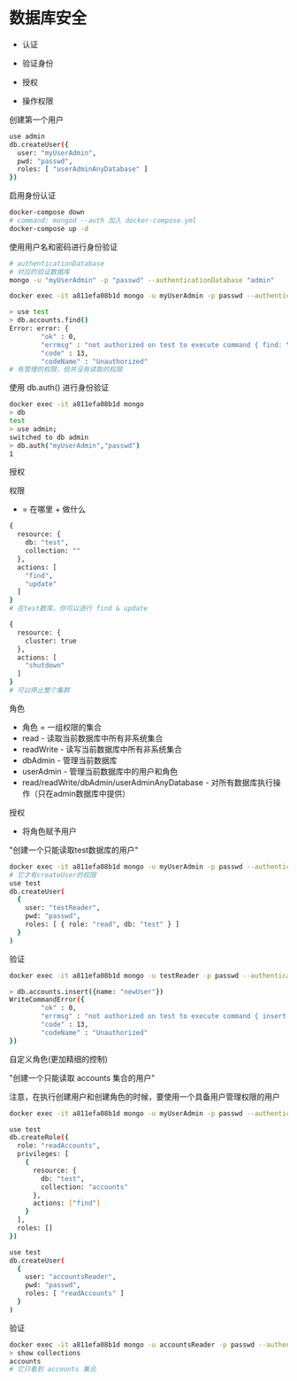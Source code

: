 # 数据库安全

* 认证
* 验证身份

* 授权
* 操作权限

创建第一个用户
```sh
use admin
db.createUser({
  user: "myUserAdmin",
  pwd: "passwd",
  roles: [ "userAdminAnyDatabase" ]
})
```

启用身份认证
```sh
docker-compose down
# command: mongod --auth 加入 docker-compose.yml
docker-compose up -d
```

使用用户名和密码进行身份验证
```sh
# authenticationDatabase
# 对应的验证数据库
mongo -u "myUserAdmin" -p "passwd" --authenticationDatabase "admin"

docker exec -it a811efa08b1d mongo -u myUserAdmin -p passwd --authenticationDatabase admin

> use test
> db.accounts.find()
Error: error: {
        "ok" : 0,
        "errmsg" : "not authorized on test to execute command { find: \"accounts\", filter: {}, lsid: { id: UUID(\"4065e318-7334-426d-a7e0-2a31e210bf23\") }, $db: \"test\" }",
        "code" : 13,
        "codeName" : "Unauthorized"
# 有管理的权限，但并没有读取的权限
```

使用 db.auth() 进行身份验证
```sh
docker exec -it a811efa08b1d mongo
> db
test
> use admin;
switched to db admin
> db.auth("myUserAdmin","passwd")
1
```

授权

权限
* = 在哪里 + 做什么
```sh
{
  resource: {
    db: "test",
    collection: ""
  },
  actions: [
    "find",
    "update"
  ]
}
# 在test数库，你可以进行 find & update

{
  resource: {
    cluster: true
  },
  actions: [
    "shutdown"
  ]
}
# 可以停止整个集群
```

角色
* 角色 = 一组权限的集合
* read - 读取当前数据库中所有非系统集合
* readWrite - 读写当前数据库中所有非系统集合
* dbAdmin - 管理当前数据库
* userAdmin - 管理当前数据库中的用户和角色
* read/readWrite/dbAdmin/userAdminAnyDatabase - 对所有数据库执行操作（只在admin数据库中提供）

授权
* 将角色赋予用户

"创建一个只能读取test数据库的用户"
```sh
docker exec -it a811efa08b1d mongo -u myUserAdmin -p passwd --authenticationDatabase admin
# 它才有createUser的权限
use test
db.createUser(
  {
    user: "testReader",
    pwd: "passwd",
    roles: [ { role: "read", db: "test" } ]
  }
)
```

验证
```sh
docker exec -it a811efa08b1d mongo -u testReader -p passwd --authenticationDatabase test

> db.accounts.insert({name: "newUser"})
WriteCommandError({
        "ok" : 0,
        "errmsg" : "not authorized on test to execute command { insert: \"accounts\", ordered: true, lsid: { id: UUID(\"1d006147-5d62-479d-a504-e188151447b8\") }, $db: \"test\" }",
        "code" : 13,
        "codeName" : "Unauthorized"
})
```

自定义角色(更加精细的控制)

"创建一个只能读取 accounts 集合的用户"

注意，在执行创建用户和创建角色的时候，要使用一个具备用户管理权限的用户
```sh
docker exec -it a811efa08b1d mongo -u myUserAdmin -p passwd --authenticationDatabase admin

use test
db.createRole({
  role: "readAccounts",
  privileges: [
    {
      resource: {
        db: "test",
        collection: "accounts"
      },
      actions: ["find"]
    }
  ],
  roles: []
})

use test
db.createUser(
  {
    user: "accountsReader",
    pwd: "passwd",
    roles: [ "readAccounts" ]
  }
)
```

验证
```sh
docker exec -it a811efa08b1d mongo -u accountsReader -p passwd --authenticationDatabase test
> show collections
accounts
# 它只看到 accounts 集合
```